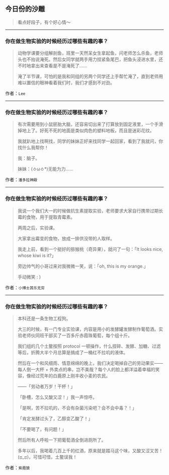 ## 今日份的沙雕

> 看点好段子，有个好心情～


 
---

### 你在做生物实验的时候经历过哪些有趣的事？

> 动物学课要分组解剖鱼，班里一天然呆女生拿起鱼，问老师怎么杀鱼，老师头也不抬说淹死。然后女同学就两手用力捏紧鱼尾巴，把鱼头浸进水里，还不时地拿出来查看是不是淹死了……
> 
> 淹了半节课，可怕的是我和同组的另两个同学还上手帮忙淹了，直到老师用难以置信的眼神看着我们时，我们才感到不对劲。


作者：`Lee`

---

### 你在做生物实验的时候经历过哪些有趣的事？

> 有次需要用到小鼠胚胎大脑，还容易切出来了打算放到固定液里，一个手滑掉地上了。好死不死的地面是类似肉色的塑料地板，而且是迷彩花纹。
> 
> 我就趴地上找啊找，同学的妹妹正好来找同学一起回家，看到了我就问，你找什么我帮你！
> 
> 我：脑子。
> 
> 妹妹：(ㆁωㆁ*)无能为力……


作者：`潘多拉神殿`

---

### 你在做生物实验的时候经历过哪些有趣的事？

> 我说一个我们大一的时候做抗生素提取实验，老师要求大家自行携带过期长霉的食物，用于提取青霉素。
> 
> 两周之后，实验课。
> 
> 大家拿出霉变的食物，放成一排供没带的人取样。
> 
> 我走上前，看到一个挺好的猕猴桃（奇异果），就问了一句：「It looks nice, whose kiwi is it?」
> 
> 旁边帅气的小哥过来对我微微一笑，说：「oh, this is my orange.」
> 
> 手动微笑 : )


作者：`小博士其乐无穷`

---

### 你在做生物实验的时候经历过哪些有趣的事？

> 本科还是一条生物工程狗。
> 
> 大三的时候，有一门专业实验课，内容是用小的发酵罐发酵制作葡萄酒。实验老师伙同班干部买了一百多斤赤霞珠葡萄，每个组十斤。
> 
> 我们组的几个土鳖按照 protocol 一顿操作，什么捏碎、发酵、加糖、过滤等后，折腾大半个月总算是搞成了一桶红不拉叽的液体。
> 
> 然后在一个和风细雨、情意绵绵的晚上，我们决定喝掉自己的劳动果实——每人倒一大杯 + 外卖点的串，岂不美哉？每个人的脸上都洋溢着幸福的笑容，像经过荒年的白鹿原上刚丰收小麦的农民。
> 
> ——「劳动者万岁！干杯！」
> 
> 「卧槽，怎么又酸又涩！」我一声惊呼。
> 
> 「是啊，苦不拉叽的，不会有杂菌污染吧？会不会中毒？！」
> 
> 「肯定发酵过头了，乙醇变乙酸了！」
> 
> 「不要喝了，有问题！」
> 
> 然后所有人呼啦一下把葡萄酒全倒进厕所了。
> 
> 多年以后，我喝着几百上千的红酒，原来就是踏马这个味，又酸又涩又苦！(ಥ_ಥ)，可惜可惜，土鳖误我！


作者：`紫霞狼`